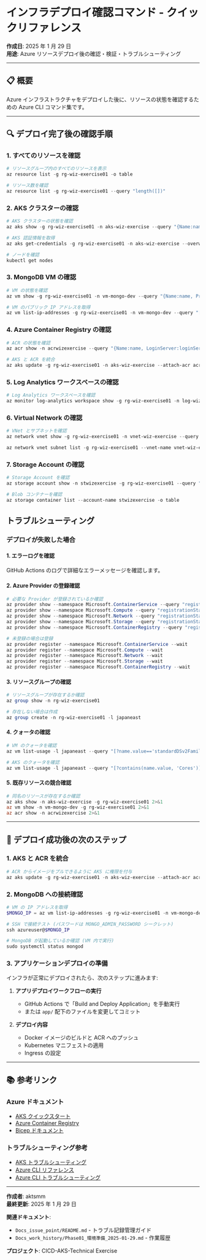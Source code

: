 # インフラデプロイ確認コマンド - クイックリファレンス

**作成日**: 2025 年 1 月 29 日  
**用途**: Azure リソースデプロイ後の確認・検証・トラブルシューティング

---

## 📋 概要

Azure インフラストラクチャをデプロイした後に、リソースの状態を確認するための Azure CLI コマンド集です。

---

## 🔍 デプロイ完了後の確認手順

### 1. すべてのリソースを確認

```powershell
# リソースグループ内のすべてのリソースを表示
az resource list -g rg-wiz-exercise01 -o table

# リソース数を確認
az resource list -g rg-wiz-exercise01 --query "length([])"
```

### 2. AKS クラスターの確認

```powershell
# AKS クラスターの状態を確認
az aks show -g rg-wiz-exercise01 -n aks-wiz-exercise --query "{Name:name, Status:powerState.code, KubernetesVersion:kubernetesVersion, NodeCount:agentPoolProfiles[0].count}" -o table

# AKS 認証情報を取得
az aks get-credentials -g rg-wiz-exercise01 -n aks-wiz-exercise --overwrite-existing

# ノードを確認
kubectl get nodes
```

### 3. MongoDB VM の確認

```powershell
# VM の状態を確認
az vm show -g rg-wiz-exercise01 -n vm-mongo-dev --query "{Name:name, ProvisioningState:provisioningState, PowerState:instanceView.statuses[1].displayStatus}" -o table

# VM のパブリック IP アドレスを取得
az vm list-ip-addresses -g rg-wiz-exercise01 -n vm-mongo-dev --query "[0].virtualMachine.network.publicIpAddresses[0].ipAddress" -o tsv
```

### 4. Azure Container Registry の確認

```powershell
# ACR の状態を確認
az acr show -n acrwizexercise --query "{Name:name, LoginServer:loginServer, Sku:sku.name}" -o table

# AKS と ACR を統合
az aks update -g rg-wiz-exercise01 -n aks-wiz-exercise --attach-acr acrwizexercise
```

### 5. Log Analytics ワークスペースの確認

```powershell
# Log Analytics ワークスペースを確認
az monitor log-analytics workspace show -g rg-wiz-exercise01 -n log-wiz-exercise --query "{Name:name, Location:location}" -o table
```

### 6. Virtual Network の確認

```powershell
# VNet とサブネットを確認
az network vnet show -g rg-wiz-exercise01 -n vnet-wiz-exercise --query "{Name:name, AddressSpace:addressSpace.addressPrefixes[0]}" -o table

az network vnet subnet list -g rg-wiz-exercise01 --vnet-name vnet-wiz-exercise -o table
```

### 7. Storage Account の確認

```powershell
# Storage Account を確認
az storage account show -n stwizexercise -g rg-wiz-exercise01 --query "{Name:name, Location:location, Sku:sku.name}" -o table

# Blob コンテナーを確認
az storage container list --account-name stwizexercise -o table
```

## トラブルシューティング

### デプロイが失敗した場合

#### 1. エラーログを確認

GitHub Actions のログで詳細なエラーメッセージを確認します。

#### 2. Azure Provider の登録確認

```powershell
# 必要な Provider が登録されているか確認
az provider show --namespace Microsoft.ContainerService --query "registrationState"
az provider show --namespace Microsoft.Compute --query "registrationState"
az provider show --namespace Microsoft.Network --query "registrationState"
az provider show --namespace Microsoft.Storage --query "registrationState"
az provider show --namespace Microsoft.ContainerRegistry --query "registrationState"

# 未登録の場合は登録
az provider register --namespace Microsoft.ContainerService --wait
az provider register --namespace Microsoft.Compute --wait
az provider register --namespace Microsoft.Network --wait
az provider register --namespace Microsoft.Storage --wait
az provider register --namespace Microsoft.ContainerRegistry --wait
```

#### 3. リソースグループの確認

```powershell
# リソースグループが存在するか確認
az group show -n rg-wiz-exercise01

# 存在しない場合は作成
az group create -n rg-wiz-exercise01 -l japaneast
```

#### 4. クォータの確認

```powershell
# VM のクォータを確認
az vm list-usage -l japaneast --query "[?name.value=='standardDSv2Family'].{Name:name.localizedValue, Current:currentValue, Limit:limit}" -o table

# AKS のクォータを確認
az vm list-usage -l japaneast --query "[?contains(name.value, 'Cores')].{Name:name.localizedValue, Current:currentValue, Limit:limit}" -o table
```

#### 5. 既存リソースの競合確認

```powershell
# 同名のリソースが存在するか確認
az aks show -n aks-wiz-exercise -g rg-wiz-exercise01 2>&1
az vm show -n vm-mongo-dev -g rg-wiz-exercise01 2>&1
az acr show -n acrwizexercise 2>&1
```

---

## 🚀 デプロイ成功後の次のステップ

### 1. AKS と ACR を統合

```powershell
# ACR からイメージをプルできるように AKS に権限を付与
az aks update -g rg-wiz-exercise01 -n aks-wiz-exercise --attach-acr acrwizexercise
```

### 2. MongoDB への接続確認

```powershell
# VM の IP アドレスを取得
$MONGO_IP = az vm list-ip-addresses -g rg-wiz-exercise01 -n vm-mongo-dev --query "[0].virtualMachine.network.publicIpAddresses[0].ipAddress" -o tsv

# SSH で接続テスト (パスワードは MONGO_ADMIN_PASSWORD シークレット)
ssh azureuser@$MONGO_IP

# MongoDB が起動しているか確認 (VM 内で実行)
sudo systemctl status mongod
```

### 3. アプリケーションデプロイの準備

インフラが正常にデプロイされたら、次のステップに進みます:

1. **アプリデプロイワークフローの実行**

   - GitHub Actions で「Build and Deploy Application」を手動実行
   - または `app/` 配下のファイルを変更してコミット

2. **デプロイ内容**
   - Docker イメージのビルドと ACR へのプッシュ
   - Kubernetes マニフェストの適用
   - Ingress の設定

---

## 📚 参考リンク

### Azure ドキュメント

- [AKS クイックスタート](https://learn.microsoft.com/ja-jp/azure/aks/learn/quick-kubernetes-deploy-cli)
- [Azure Container Registry](https://learn.microsoft.com/ja-jp/azure/container-registry/)
- [Bicep ドキュメント](https://learn.microsoft.com/ja-jp/azure/azure-resource-manager/bicep/)

### トラブルシューティング参考

- [AKS トラブルシューティング](https://learn.microsoft.com/ja-jp/azure/aks/troubleshooting)
- [Azure CLI リファレンス](https://learn.microsoft.com/ja-jp/cli/azure/)
- [Azure CLI トラブルシューティング](https://learn.microsoft.com/ja-jp/cli/azure/use-cli-effectively)

---

**作成者**: aktsmm  
**最終更新**: 2025 年 1 月 29 日

**関連ドキュメント**:

- `Docs_issue_point/README.md` - トラブル記録管理ガイド
- `Docs_work_history/Phase01_環境準備_2025-01-29.md` - 作業履歴

**プロジェクト**: CICD-AKS-Technical Exercise
